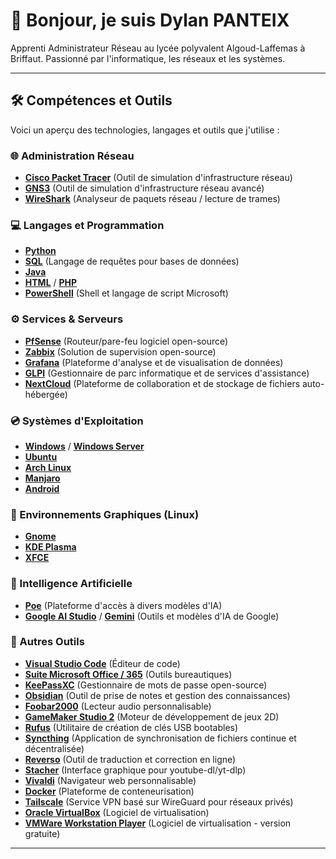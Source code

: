# 👋 Bonjour, je suis Dylan PANTEIX

Apprenti Administrateur Réseau au lycée polyvalent Algoud-Laffemas à Briffaut. Passionné par l'informatique, les réseaux et les systèmes.

---

## 🛠️ Compétences et Outils

Voici un aperçu des technologies, langages et outils que j'utilise :

### 🌐 Administration Réseau
*   [**Cisco Packet Tracer**](https://www.netacad.com/courses/packet-tracer) (Outil de simulation d'infrastructure réseau)
*   [**GNS3**](https://www.gns3.com/) (Outil de simulation d'infrastructure réseau avancé)
*   [**WireShark**](https://www.wireshark.org/) (Analyseur de paquets réseau / lecture de trames)

### 💻 Langages et Programmation
*   [**Python**](https://www.python.org/)
*   [**SQL**](https://fr.wikipedia.org/wiki/SQL) (Langage de requêtes pour bases de données)
*   [**Java**](https://www.java.com/)
*   [**HTML**](https://developer.mozilla.org/fr/docs/Web/HTML) / [**PHP**](https://www.php.net/)
*   [**PowerShell**](https://learn.microsoft.com/fr-fr/powershell/) (Shell et langage de script Microsoft)

### ⚙️ Services & Serveurs
*   [**PfSense**](https://www.pfsense.org/) (Routeur/pare-feu logiciel open-source)
*   [**Zabbix**](https://www.zabbix.com/) (Solution de supervision open-source)
*   [**Grafana**](https://grafana.com/) (Plateforme d'analyse et de visualisation de données)
*   [**GLPI**](https://glpi-project.org/fr/) (Gestionnaire de parc informatique et de services d'assistance)
*   [**NextCloud**](https://nextcloud.com/) (Plateforme de collaboration et de stockage de fichiers auto-hébergée)

### 💿 Systèmes d'Exploitation
*   [**Windows**](https://www.microsoft.com/windows/) / [**Windows Server**](https://www.microsoft.com/fr-fr/windows-server)
*   [**Ubuntu**](https://ubuntu.com/download/desktop)
*   [**Arch Linux**](https://archlinux.org/)
*   [**Manjaro**](https://manjaro.org/)
*   [**Android**](https://www.android.com/)

### 🎨 Environnements Graphiques (Linux)
*   [**Gnome**](https://www.gnome.org/)
*   [**KDE Plasma**](https://kde.org/plasma-desktop/)
*   [**XFCE**](https://www.xfce.org/)

### 🤖 Intelligence Artificielle
*   [**Poe**](https://poe.com/) (Plateforme d'accès à divers modèles d'IA)
*   [**Google AI Studio**](https://aistudio.google.com/) / [**Gemini**](https://gemini.google.com/) (Outils et modèles d'IA de Google)

### 🔧 Autres Outils
*   [**Visual Studio Code**](https://code.visualstudio.com/) (Éditeur de code)
*   [**Suite Microsoft Office / 365**](https://www.microsoft.com/fr-fr/microsoft-365) (Outils bureautiques)
*   [**KeePassXC**](https://keepassxc.org/) (Gestionnaire de mots de passe open-source)
*   [**Obsidian**](https://obsidian.md/) (Outil de prise de notes et gestion des connaissances)
*   [**Foobar2000**](https://www.foobar2000.org/) (Lecteur audio personnalisable)
*   [**GameMaker Studio 2**](https://gamemaker.io/fr) (Moteur de développement de jeux 2D)
*   [**Rufus**](https://rufus.ie/fr/) (Utilitaire de création de clés USB bootables)
*   [**Syncthing**](https://syncthing.net/) (Application de synchronisation de fichiers continue et décentralisée)
*   [**Reverso**](https://www.reverso.net/text_translation.aspx?lang=FR) (Outil de traduction et correction en ligne)
*   [**Stacher**](https://stacher.io/) (Interface graphique pour youtube-dl/yt-dlp)
*   [**Vivaldi**](https://vivaldi.com/fr/) (Navigateur web personnalisable)
*   [**Docker**](https://www.docker.com/) (Plateforme de conteneurisation)
*   [**Tailscale**](https://tailscale.com/) (Service VPN basé sur WireGuard pour réseaux privés)
*   [**Oracle VirtualBox**](https://www.virtualbox.org/) (Logiciel de virtualisation)
*   [**VMWare Workstation Player**](https://www.vmware.com/products/workstation-player.html) (Logiciel de virtualisation - version gratuite)

---
